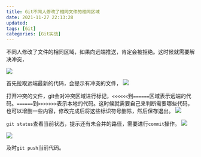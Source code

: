 ```yaml
---
title: Git不同人修改了相同文件的相同区域
date: 2021-11-27 22:13:28
updated:
tags: [Git]
categories: [Git实战]
---
```


不同人修改了文件的相同区域，如果向远端推送，肯定会被拒绝。这时候就需要解决冲突，

![](https://picbed-1311007548.cos.ap-shanghai.myqcloud.com/markdown_picbed/img/202111272217729.png)

首先拉取远端最新的代码，会提示有冲突的文件，
![](https://picbed-1311007548.cos.ap-shanghai.myqcloud.com/markdown_picbed/img/202111272220539.png)

打开冲突的文件，git会对冲突区域进行标记，`<<<<<<`到`======`区域表示远端的代码。`======`到`>>>>>>>`表示本地的代码。这时候就需要自己来判断需要哪些代码，也可以增删一些内容，修改完成后将这些标识符号删除，然后保存退出。
![](https://picbed-1311007548.cos.ap-shanghai.myqcloud.com/markdown_picbed/img/202111272221887.png)

`git status`查看当前状态，提示还有未合并的路径，需要进行`commit`操作。
![](https://picbed-1311007548.cos.ap-shanghai.myqcloud.com/markdown_picbed/img/202111272256325.png)

![](https://picbed-1311007548.cos.ap-shanghai.myqcloud.com/markdown_picbed/img/202111272256627.png)

及时`git push`当前代码。